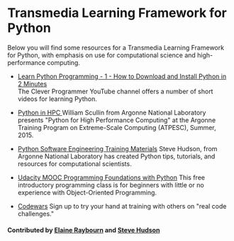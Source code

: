 # Transmedia Learning Framework for Python

Below you will find some resources for a Transmedia Learning Framework for Python, with emphasis on use for computational science and high-performance computing. 

- [Learn Python Programming - 1 - How to Download and Install Python in 2 Minutes](https://www.youtube.com/watch?v=wp15jyylSEQ)  
The Clever Programmer YouTube channel offers a number of short videos for learning Python.

- [Python in HPC ](https://www.youtube.com/watch?v=14rbhkrRxUs)
William Scullin from Argonne National Laboratory presents "Python for High Performance Computing" at the Argonne Training Program on Extreme-Scale Computing (ATPESC), Summer, 2015.

- [Python Software Engineering Training Materials](https://betterscientificsoftware.github.io/python-for-hpc/)
Steve Hudson, from Argonne National Laboratory has created Python tips, tutorials, and resources for computational scientists. 

- [Udacity MOOC Programming Foundations with Python](https://www.udacity.com/course/programming-foundations-with-python--ud036)
This free introductory programming class is for beginners with little or no experience with Object-Oriented Programming.

- [Codewars](https://www.codewars.com/)
Sign up to try your hand at training with others on "real code challenges." 

#### Contributed by [Elaine Raybourn](https://github.com/elaineraybourn "Elaine Raybourn Github Profile") and [Steve Hudson](https://github.com/shuds13 "Steve Hudson Github Profile")

<!---
Publish: yes
Categories: skills, development
Topics: online learning, programming languages, programming languages and tools
Tags: bssw-article
Level: 2
Prerequisites: defaults
Aggregate: subresource
--->
